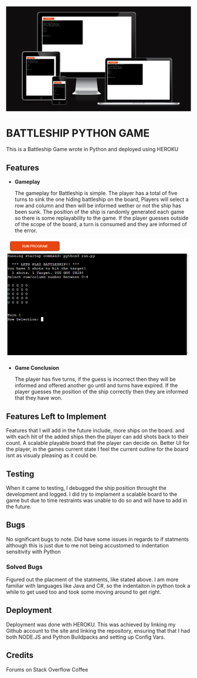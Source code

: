 ![Responsice Mockup](assets/images/program_image.png)

# BATTLESHIP PYTHON GAME

This is a Battleship Game wrote in Python and deployed using HEROKU

## Features 

- __Gameplay__

  The gameplay for Battleship is simple. The player has a total of five turns to sink the one hiding battleship on the board,
  Players will select a row and column and then will be informed wether or not the ship has been sunk.
  The position of the ship is randomly generated each game so there is some replayability to the game.
  If the player guesses outside of the scope of the board, a turn is consumed and they are informed of the error.

![gameplay](assets/images/gameplay_image.png) 

- __Game Conclusion__

  The player has five turns, if the guess is incorrect then they will be informed and offered another go until and turns have expired.
  If the player guesses the position of the ship correctly then they are informed that they have won.

## Features Left to Implement

Features that I will add in the future include, more ships on the board. and with each hit of the added ships then the player can add shots back to their count.
A scalable playable board that the player can decide on. Better UI for the player, in the games current state I feel the current outline for the board isnt as
visualy pleasing as it could be.

## Testing 

When it came to testing, I debugged the ship position throught the development and logged. I did try to implament a scalable board to the game but due to time
restraints was unable to do so and will have to add in the future.

## Bugs

No significant bugs to note. Did have some issues in regards to if statments although this is just due to me not being accustomed to indentation sensitivity with
Python

### Solved Bugs

Figured out the placment of the statments, like stated above. I am more familiar with languages like Java and C#, so the indentaiton in python took a while to get used too and took some moving around to get right.

## Deployment

Deployment was done with HEROKU. This was achieved by linking my Github account to the site and linking the repository, ensuring that that I had both NODE.JS and Python Buildpacks and setting up Config Vars.

## Credits 

Forums on Stack Overflow
Coffee
